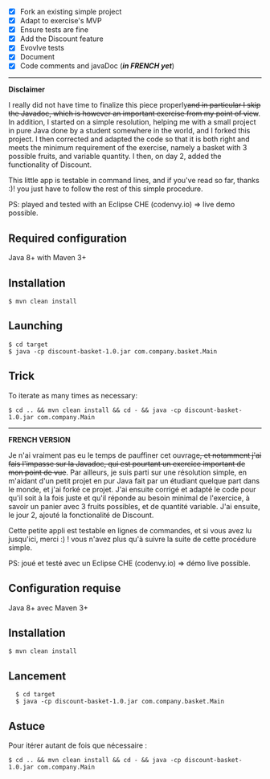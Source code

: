 
- [x] Fork an existing simple project
- [x] Adapt to exercise's MVP
- [x] Ensure tests are fine
- [x] Add the Discount feature
- [x] Evovlve tests
- [x] Document
- [x] Code comments and javaDoc (***in FRENCH yet***)

----

**Disclaimer** 

I really did not have time to finalize this piece properly~~and in particular I skip the Javadoc, which is however an important exercise from my point of view~~. In addition, I started on a simple resolution, helping me with a small project in pure Java done by a student somewhere in the world, and I forked this project. I then corrected and adapted the code so that it is both right and meets the minimum requirement of the exercise, namely a basket with 3 possible fruits, and variable quantity. I then, on day 2, added the functionality of Discount.

This little app is testable in command lines, and if you've read so far, thanks :)! you just have to follow the rest of this simple procedure.

PS: played and tested with an Eclipse CHE (codenvy.io) => live demo possible.

## Required configuration

Java 8+ with Maven 3+

## Installation

``
$ mvn clean install
``

## Launching

```
$ cd target
$ java -cp discount-basket-1.0.jar com.company.basket.Main
```

## Trick

To iterate as many times as necessary:

``
$ cd .. && mvn clean install && cd - && java -cp discount-basket-1.0.jar com.company.Main
``

----
**FRENCH VERSION**

Je n'ai vraiment pas eu le temps de pauffiner cet ouvrage~~, et notamment j'ai fais l'impasse sur la Javadoc, qui est pourtant un exercice important de mon point de vue~~.
Par ailleurs, je suis parti sur une résolution simple, en m'aidant d'un petit projet en pur Java fait par un étudiant quelque part dans le monde, et j'ai forké ce projet.
J'ai ensuite corrigé et adapté le code pour qu'il soit à la fois juste et qu'il réponde au besoin minimal de l'exercice, à savoir un panier avec 3 fruits possibles, et de quantité variable.
J'ai ensuite, le jour 2, ajouté la fonctionalité de Discount.

Cette petite appli est testable en lignes de commandes, et si vous avez lu jusqu'ici, merci :) ! vous n'avez plus qu'à suivre la suite de cette procédure simple.

PS: joué et testé avec un Eclipse CHE (codenvy.io) => démo live possible.

## Configuration requise

  Java 8+ avec Maven 3+

## Installation

``
  $ mvn clean install
``

## Lancement

```
  $ cd target
  $ java -cp discount-basket-1.0.jar com.company.basket.Main
```

## Astuce

  Pour itérer autant de fois que nécessaire : 
  
``
  $ cd .. && mvn clean install && cd - && java -cp discount-basket-1.0.jar com.company.Main
``
